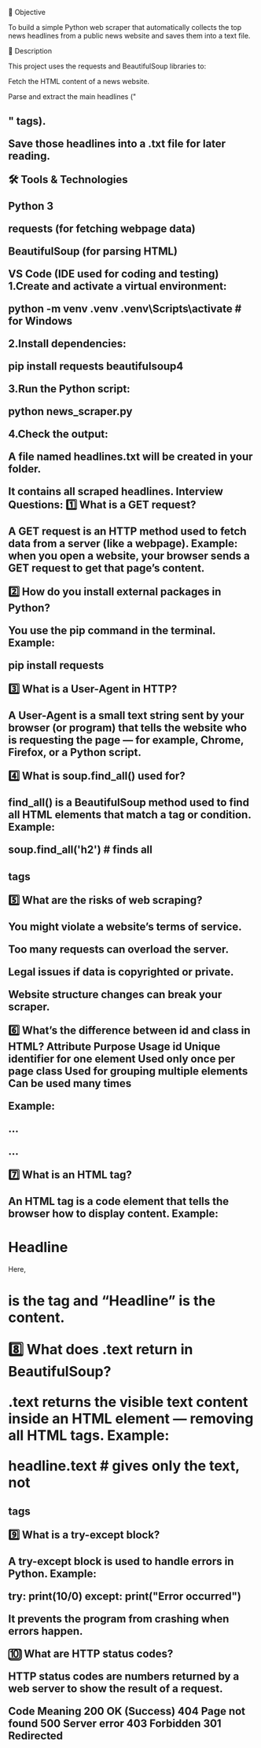 📌 Objective

To build a simple Python web scraper that automatically collects the top news headlines from a public news website and saves them into a text file.

🧠 Description

This project uses the requests and BeautifulSoup libraries to:

Fetch the HTML content of a news website.

Parse and extract the main headlines ("<h2>" tags).


Save those headlines into a .txt file for later reading.

🛠️ Tools & Technologies

Python 3

requests (for fetching webpage data)

BeautifulSoup (for parsing HTML)

VS Code (IDE used for coding and testing)
1.Create and activate a virtual environment:

python -m venv .venv
.venv\Scripts\activate        # for Windows


2.Install dependencies:

pip install requests beautifulsoup4


3.Run the Python script:

python news_scraper.py


4.Check the output:

A file named headlines.txt will be created in your folder.

It contains all scraped headlines.
Interview Questions:
1️⃣ What is a GET request?

A GET request is an HTTP method used to fetch data from a server (like a webpage).
Example: when you open a website, your browser sends a GET request to get that page’s content.

2️⃣ How do you install external packages in Python?

You use the pip command in the terminal.
Example:

pip install requests

3️⃣ What is a User-Agent in HTTP?

A User-Agent is a small text string sent by your browser (or program) that tells the website who is requesting the page — for example, Chrome, Firefox, or a Python script.

4️⃣ What is soup.find_all() used for?

find_all() is a BeautifulSoup method used to find all HTML elements that match a tag or condition.
Example:

soup.find_all('h2')  # finds all <h2> tags

5️⃣ What are the risks of web scraping?

You might violate a website’s terms of service.

Too many requests can overload the server.

Legal issues if data is copyrighted or private.

Website structure changes can break your scraper.

6️⃣ What’s the difference between id and class in HTML?
Attribute	Purpose	Usage
id	Unique identifier for one element	Used only once per page
class	Used for grouping multiple elements	Can be used many times

Example:

<p id="intro">...</p>
<p class="news">...</p>

7️⃣ What is an HTML tag?

An HTML tag is a code element that tells the browser how to display content.
Example:

<h1>Headline</h1>


Here, <h1> is the tag and “Headline” is the content.

8️⃣ What does .text return in BeautifulSoup?

.text returns the visible text content inside an HTML element — removing all HTML tags.
Example:

headline.text  # gives only the text, not <h2> tags

9️⃣ What is a try-except block?

A try-except block is used to handle errors in Python.
Example:

try:
    print(10/0)
except:
    print("Error occurred")


It prevents the program from crashing when errors happen.

🔟 What are HTTP status codes?

HTTP status codes are numbers returned by a web server to show the result of a request.

Code	Meaning
200	OK (Success)
404	Page not found
500	Server error
403	Forbidden
301	Redirected
